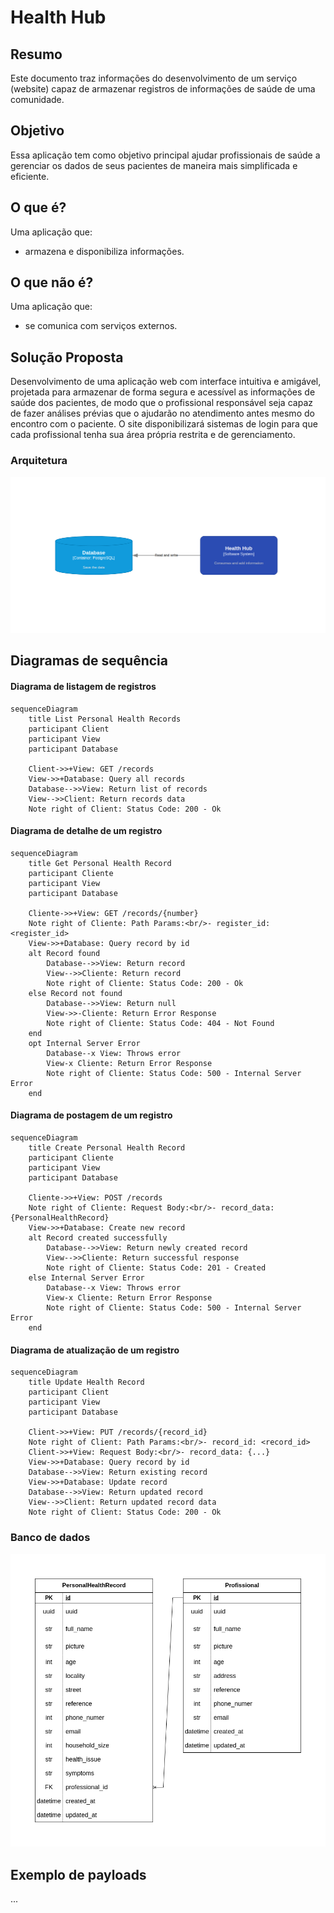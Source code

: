 # Health Hub

## Resumo
Este documento traz informações do desenvolvimento de um serviço (website)
capaz de armazenar registros de informações de saúde de uma comunidade.

## Objetivo
Essa aplicação tem como objetivo principal ajudar profissionais de saúde a gerenciar os dados de seus pacientes de maneira mais simplificada e eficiente.

## O que é?
Uma aplicação que:
- armazena e disponibiliza informações.

## O que não é?
Uma aplicação que:
- se comunica com serviços externos.

## Solução Proposta
Desenvolvimento de uma aplicação web com interface intuitiva e amigável, projetada para armazenar de forma segura e acessível as informações de saúde dos pacientes, de modo que o profissional responsável seja capaz de fazer análises prévias que o ajudarão no atendimento antes mesmo do encontro com o paciente. O site disponibilizará sistemas de login para que cada profissional tenha sua área própria restrita e de gerenciamento.

### Arquitetura
![Desenho da arquitetura](images/architecture.png)

## Diagramas de sequência

#### Diagrama de listagem de registros
```mermaid
sequenceDiagram
    title List Personal Health Records
    participant Client
    participant View
    participant Database

    Client->>+View: GET /records
    View->>+Database: Query all records
    Database-->>View: Return list of records
    View-->>Client: Return records data
    Note right of Client: Status Code: 200 - Ok
```

#### Diagrama de detalhe de um registro

```mermaid
sequenceDiagram
    title Get Personal Health Record
    participant Cliente
    participant View
    participant Database

    Cliente->>+View: GET /records/{number}
    Note right of Cliente: Path Params:<br/>- register_id: <register_id>
    View->>+Database: Query record by id
    alt Record found
        Database-->>View: Return record
        View-->>Cliente: Return record
        Note right of Cliente: Status Code: 200 - Ok
    else Record not found
        Database-->>View: Return null
        View->>-Cliente: Return Error Response
        Note right of Cliente: Status Code: 404 - Not Found
    end
    opt Internal Server Error
        Database--x View: Throws error
        View-x Cliente: Return Error Response
        Note right of Cliente: Status Code: 500 - Internal Server Error
    end
```

#### Diagrama de postagem de um registro

```mermaid
sequenceDiagram
    title Create Personal Health Record
    participant Cliente
    participant View
    participant Database

    Cliente->>+View: POST /records
    Note right of Cliente: Request Body:<br/>- record_data: {PersonalHealthRecord}
    View->>+Database: Create new record
    alt Record created successfully
        Database-->>View: Return newly created record
        View-->>Cliente: Return successful response
        Note right of Cliente: Status Code: 201 - Created
    else Internal Server Error
        Database--x View: Throws error
        View-x Cliente: Return Error Response
        Note right of Cliente: Status Code: 500 - Internal Server Error
    end
```

#### Diagrama de atualização de um registro
```mermaid
sequenceDiagram
    title Update Health Record
    participant Client
    participant View
    participant Database

    Client->>+View: PUT /records/{record_id}
    Note right of Client: Path Params:<br/>- record_id: <record_id>
    Client->>+View: Request Body:<br/>- record_data: {...}
    View->>+Database: Query record by id
    Database-->>View: Return existing record
    View->>+Database: Update record
    Database-->>View: Return updated record
    View-->>Client: Return updated record data
    Note right of Client: Status Code: 200 - Ok

```

### Banco de dados
![Diagrama do banco de dados](images/database.png)

## Exemplo de payloads
...
